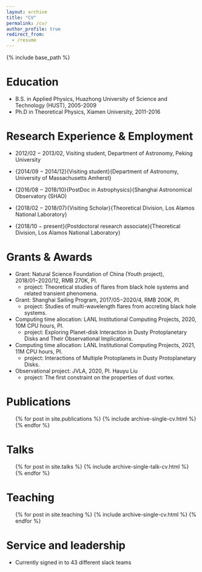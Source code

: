 ```yaml
---
layout: archive
title: "CV"
permalink: /cv/
author_profile: true
redirect_from:
  - /resume
---
```


{% include base_path %}

Education
======
* B.S. in Applied Physics, Huazhong University of Science and Technology (HUST), 2005-2009
* Ph.D in Theoretical Physics, Xiamen University, 2011-2016

Research Experience \& Employment
======
* 2012/02 $-$ 2013/02, Visiting student, Department of Astronomy, Peking University
  
* {2014/09 $-$ 2014/12}{Visiting student}{Department of Astronomy, University of Massachusetts Amherst}

* {2016/08 $-$ 2018/10}{PostDoc in Astrophysics}{Shanghai Astronomical Observatory (SHAO)

* {2018/02 $-$ 2018/07}{Visiting Scholar}{Theoretical Division, Los Alamos National Laboratory}

* {2018/10 $-$ present}{Postdoctoral research associate}{Theoretical Division, Los Alamos National Laboratory}

Grants \& Awards
======
* Grant: Natural Science Foundation of China (Youth project), 2018/01$-$2020/12, RMB 270K, PI.
  * project: Theoretical studies of flares from black hole systems and related transient phenomena.
* Grant: Shanghai Sailing Program, 2017/05$-$2020/4, RMB 200K, PI.
  * project: Studies of multi-wavelength flares from accreting black hole systems.
* Computing time allocation: LANL Institutional Computing Projects, 2020, 10M CPU hours, PI.
  * project: Exploring Planet-disk Interaction in Dusty Protoplanetary Disks and Their Observational Implications.
* Computing time allocation: LANL Institutional Computing Projects, 2021, 11M CPU hours, PI.
  * project: Interactions of Multiple Protoplanets in Dusty Protoplanetary Disks.
* Observational project: JVLA, 2020, PI. Hauyu Liu
  * project: The first constraint on the properties of dust vortex.

Publications
======
  <ul>{% for post in site.publications %}
    {% include archive-single-cv.html %}
  {% endfor %}</ul>
  
Talks
======
  <ul>{% for post in site.talks %}
    {% include archive-single-talk-cv.html %}
  {% endfor %}</ul>
  
Teaching
======
  <ul>{% for post in site.teaching %}
    {% include archive-single-cv.html %}
  {% endfor %}</ul>
  
Service and leadership
======
* Currently signed in to 43 different slack teams
